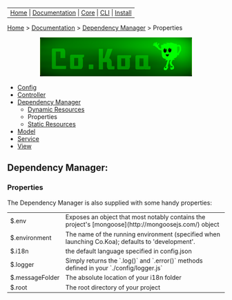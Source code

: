 <link rel='stylesheet' type='text/css' href='style.css' />
<table class="headerTable">
<tr class="headerTR">
<td class="headerTD">
<a title="Co.Koa on github" href="https://jaysaurus.github.io/Co.Koa">Home</a> |
<a title="Documentation" href="https://jaysaurus.github.io/Co.Koa/miniSite/Documentation.html">Documentation</a> |
<a title="co-koa-core on github" href="https://github.com/jaysaurus/co-koa-core">Core</a> |
<a title="co-koa-cli on github" href="https://github.com/jaysaurus/co-koa-cli">CLI</a> | <a href="https://github.com/jaysaurus/Co.Koa/wiki/Installation-&-Execution">Install</a>
</td>
</tr>
</table>

<a title="Co.Koa on github" href="https://jaysaurus.github.io/Co.Koa">Home</a> > <a title="Documentation" href="https://jaysaurus.github.io/Co.Koa/miniSite/Documentation.html">Documentation</a> > [Dependency Manager](DependencyManager.md) > Properties

<a title="Co.Koa on github" href="https://jaysaurus.github.io/Co.Koa">
<img alt="Co.Koa header" title="Co.Koa" style="margin: 0 15%; width: 70%" src="https://raw.githubusercontent.com/jaysaurus/Co.Koa/master/siteStrapCoKoa.png?sanitize=true" />
</a>

* [Config](Config.md)
* [Controller](Controller.md)
* [Dependency Manager](DependencyManager.md)
  * [Dynamic Resources](DMDynamicResources.md)
  * Properties
  * [Static Resources](DMStaticResources.md)
* [Model](Model.md)
* [Service](Service.md)
* [View](View.md)

## Dependency Manager:
### Properties

The Dependency Manager is also supplied with some handy properties:

<table>
<tr>
<td class="tdHilight">
$.env
</td>
<td>
Exposes an object that most notably contains the project's [mongoose](http://mongoosejs.com/) object
</td>
</tr>
<tr>
<td class="tdHilight">
$.environment
</td>
<td>
The name of the running environment (specified when launching Co.Koa); defaults to 'development'.
</td>
</tr>
<tr>
<td class="tdHilight">
$.i18n
</td>
<td>
the default language specified in config.json
</td>
</tr>
<tr>
<td class="tdHilight">
$.logger
</td>
<td>
Simply returns the `.log()` and `.error()` methods defined in your `./config/logger.js`
</td>
</tr>
<tr>
<td class="tdHilight">
$.messageFolder
</td>
<td>
The absolute location of your i18n folder
</td>
</tr>
<tr>
<td class="tdHilight">
$.root
</td>
<td>
The root directory of your project
</td>
</tr>
</table>
